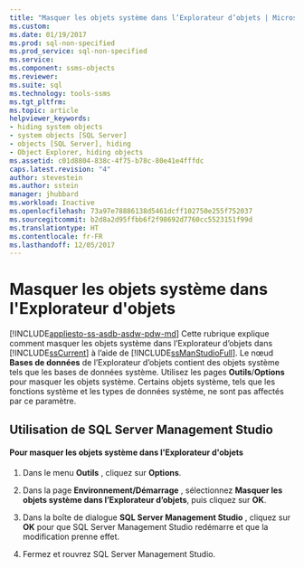 ```yaml
---
title: "Masquer les objets système dans l’Explorateur d’objets | Microsoft Docs"
ms.custom: 
ms.date: 01/19/2017
ms.prod: sql-non-specified
ms.prod_service: sql-non-specified
ms.service: 
ms.component: ssms-objects
ms.reviewer: 
ms.suite: sql
ms.technology: tools-ssms
ms.tgt_pltfrm: 
ms.topic: article
helpviewer_keywords:
- hiding system objects
- system objects [SQL Server]
- objects [SQL Server], hiding
- Object Explorer, hiding objects
ms.assetid: c01d8804-838c-4f75-b78c-80e41e4fffdc
caps.latest.revision: "4"
author: stevestein
ms.author: sstein
manager: jhubbard
ms.workload: Inactive
ms.openlocfilehash: 73a97e78886138d5461dcff102750e255f752037
ms.sourcegitcommit: b2d8a2d95ffbb6f2f98692d7760cc5523151f99d
ms.translationtype: HT
ms.contentlocale: fr-FR
ms.lasthandoff: 12/05/2017
---
```

# <a name="hide-system-objects-in-object-explorer"></a>Masquer les objets système dans l'Explorateur d'objets
[!INCLUDE[appliesto-ss-asdb-asdw-pdw-md](../../includes/appliesto-ss-asdb-asdw-pdw-md.md)] Cette rubrique explique comment masquer les objets système dans l’Explorateur d’objets dans [!INCLUDE[ssCurrent](../../includes/sscurrent_md.md)] à l’aide de [!INCLUDE[ssManStudioFull](../../includes/ssmanstudiofull_md.md)]. Le nœud **Bases de données** de l’Explorateur d’objets contient des objets système tels que les bases de données système. Utilisez les pages **Outils**/**Options** pour masquer les objets système. Certains objets système, tels que les fonctions système et les types de données système, ne sont pas affectés par ce paramètre.  
  
## <a name="SSMSProcedure"></a>Utilisation de SQL Server Management Studio  
  
#### <a name="to-hide-system-objects-in-object-explorer"></a>Pour masquer les objets système dans l'Explorateur d'objets  
  
1.  Dans le menu **Outils** , cliquez sur **Options**.  
  
2.  Dans la page **Environnement/Démarrage** , sélectionnez **Masquer les objets système dans l’Explorateur d’objets**, puis cliquez sur **OK**.  
  
3.  Dans la boîte de dialogue **SQL Server Management Studio** , cliquez sur **OK** pour que SQL Server Management Studio redémarre et que la modification prenne effet.  
  
4.  Fermez et rouvrez SQL Server Management Studio.  
  
